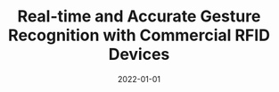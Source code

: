 ---
title: "Real-time and Accurate Gesture Recognition with Commercial RFID Devices"
authors:
- Shigeng Zhang
- Zijing Ma
- Chengwei Yang
- Xuan Liu (External)
- Xiaoyan Kui
- Weiping Wang
- Jianxin Wang
- Song Guo,

date: "2022-01-01"
doi: ""

# Publication type.
# 1 = Conference paper; 2 = Journal article;
# 3 = Preprint Paper; 4 = Report; 5 = Book; 6 = Book section;
# 7 = Thesis; 8 = Patent
publication_types: ["2"]

# Publication name and optional abbreviated publication name.
publication: IEEE Transactions on Mobile Computing (TMC) (CCF-A)
#publication_short: ""

url_pdf: https://ieeexplore.ieee.org/document/9907885
# url_code: ''
# url_dataset: ''
# url_poster: ''
# url_project: ''
# url_slides: ''
# url_video: ''

---